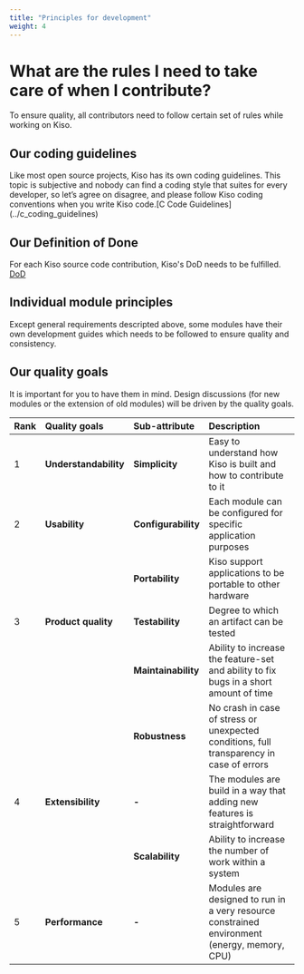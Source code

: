 ```yaml
---
title: "Principles for development"
weight: 4
---
```


# What are the rules I need to take care of when I contribute?

To ensure quality, all contributors need to follow certain set of rules while working on Kiso.

## Our coding guidelines

Like most open source projects, Kiso has its own coding guidelines. This topic is subjective and nobody can find a coding style that suites for every developer, so let’s agree on disagree, and please follow Kiso coding conventions when you write Kiso code.[C Code Guidelines] (../c_coding_guidelines)
## Our Definition of Done 

For each Kiso source code contribution, Kiso's DoD needs to be fulfilled. [DoD](../dod)
## Individual module principles

Except general requirements descripted above, some modules have their own development guides which needs to be followed to ensure quality and consistency.
## Our quality goals

It is important for you to have them in mind. Design discussions (for new modules or the extension of old modules) will be driven by the quality goals.

| Rank | Quality goals         | Sub-attribute       | Description                                                                                  |
| :--- | :-------------------- | :------------------ | :------------------------------------------------------------------------------------------- |
| 1    | **Understandability** | **Simplicity**      | Easy to understand how Kiso is built and how to contribute to it                             |
| 2    | **Usability**         | **Configurability** | Each module can be configured for specific application purposes                              |
|      |                       | **Portability**     | Kiso support applications to be portable to other hardware                                   |
| 3    | **Product quality**   | **Testability**     | Degree to which an artifact can be tested                                                    |
|      |                       | **Maintainability** | Ability to increase the feature-set and ability to fix bugs in a short amount of time        |
|      |                       | **Robustness**      | No crash in case of stress or unexpected conditions, full transparency in case of errors     |
| 4    | **Extensibility**     | **-**               | The modules are build in a way that adding new features is straightforward                   |
|      |                       | **Scalability**     | Ability to increase the number of work within a system                                       |
| 5    | **Performance**       |  **-**              | Modules are designed to run in a very resource constrained environment (energy, memory, CPU) |


